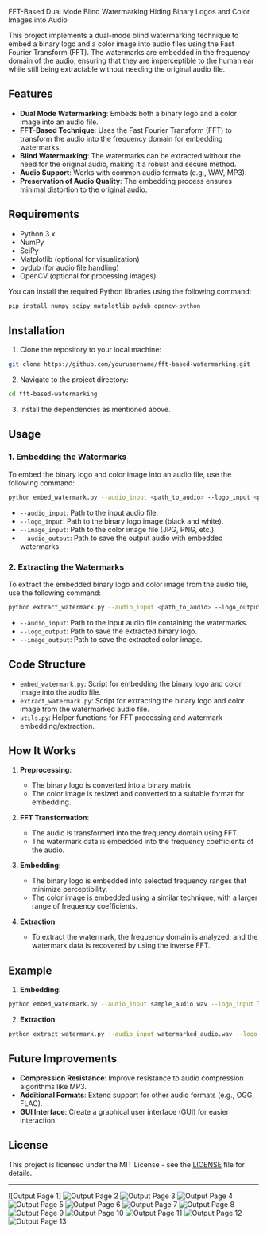 FFT-Based Dual Mode Blind Watermarking Hiding Binary Logos and Color Images into Audio

This project implements a dual-mode blind watermarking technique to embed a binary logo and a color image into audio files using the Fast Fourier Transform (FFT). The watermarks are embedded in the frequency domain of the audio, ensuring that they are imperceptible to the human ear while still being extractable without needing the original audio file.

## Features

- **Dual Mode Watermarking**: Embeds both a binary logo and a color image into an audio file.
- **FFT-Based Technique**: Uses the Fast Fourier Transform (FFT) to transform the audio into the frequency domain for embedding watermarks.
- **Blind Watermarking**: The watermarks can be extracted without the need for the original audio, making it a robust and secure method.
- **Audio Support**: Works with common audio formats (e.g., WAV, MP3).
- **Preservation of Audio Quality**: The embedding process ensures minimal distortion to the original audio.

## Requirements

- Python 3.x
- NumPy
- SciPy
- Matplotlib (optional for visualization)
- pydub (for audio file handling)
- OpenCV (optional for processing images)

You can install the required Python libraries using the following command:

```bash
pip install numpy scipy matplotlib pydub opencv-python
```

## Installation

1. Clone the repository to your local machine:

```bash
git clone https://github.com/yourusername/fft-based-watermarking.git
```

2. Navigate to the project directory:

```bash
cd fft-based-watermarking
```

3. Install the dependencies as mentioned above.

## Usage

### 1. Embedding the Watermarks

To embed the binary logo and color image into an audio file, use the following command:

```bash
python embed_watermark.py --audio_input <path_to_audio> --logo_input <path_to_logo> --image_input <path_to_image> --audio_output <path_to_output_audio>
```

- `--audio_input`: Path to the input audio file.
- `--logo_input`: Path to the binary logo image (black and white).
- `--image_input`: Path to the color image file (JPG, PNG, etc.).
- `--audio_output`: Path to save the output audio with embedded watermarks.

### 2. Extracting the Watermarks

To extract the embedded binary logo and color image from the audio file, use the following command:

```bash
python extract_watermark.py --audio_input <path_to_audio> --logo_output <path_to_logo_output> --image_output <path_to_image_output>
```

- `--audio_input`: Path to the input audio file containing the watermarks.
- `--logo_output`: Path to save the extracted binary logo.
- `--image_output`: Path to save the extracted color image.

## Code Structure

- `embed_watermark.py`: Script for embedding the binary logo and color image into the audio file.
- `extract_watermark.py`: Script for extracting the binary logo and color image from the watermarked audio file.
- `utils.py`: Helper functions for FFT processing and watermark embedding/extraction.

## How It Works

1. **Preprocessing**:
   - The binary logo is converted into a binary matrix.
   - The color image is resized and converted to a suitable format for embedding.
   
2. **FFT Transformation**:
   - The audio is transformed into the frequency domain using FFT.
   - The watermark data is embedded into the frequency coefficients of the audio.

3. **Embedding**:
   - The binary logo is embedded into selected frequency ranges that minimize perceptibility.
   - The color image is embedded using a similar technique, with a larger range of frequency coefficients.

4. **Extraction**:
   - To extract the watermark, the frequency domain is analyzed, and the watermark data is recovered by using the inverse FFT.

## Example

1. **Embedding**:

```bash
python embed_watermark.py --audio_input sample_audio.wav --logo_input logo.png --image_input image.jpg --audio_output watermarked_audio.wav
```

2. **Extraction**:

```bash
python extract_watermark.py --audio_input watermarked_audio.wav --logo_output extracted_logo.png --image_output extracted_image.jpg
```

## Future Improvements

- **Compression Resistance**: Improve resistance to audio compression algorithms like MP3.
- **Additional Formats**: Extend support for other audio formats (e.g., OGG, FLAC).
- **GUI Interface**: Create a graphical user interface (GUI) for easier interaction.

## License

This project is licensed under the MIT License - see the [LICENSE](LICENSE) file for details.

---
![Output Page 1]
![Output Page 2](.output-2)
![Output Page 3](.output-3)
![Output Page 4](.output-4)
![Output Page 5](.output-5)
![Output Page 6](.output-6)
![Output Page 7](.output-7)
![Output Page 8](.output-8)
![Output Page 9](.output-9)
![Output Page 10](.output-10)
![Output Page 11](.output-11)
![Output Page 12](.output-12)
![Output Page 13](.output-13)
